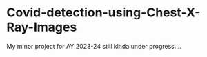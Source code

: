 # Covid-detection-using-Chest-X-Ray-Images
My minor project for AY 2023-24
still kinda under progress....
